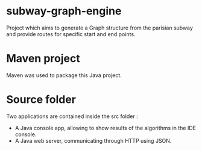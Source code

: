 # subway-graph-engine
Project which aims to generate a Graph structure from the parisian subway and provide routes for specific start and end points.

# Maven project
Maven was used to package this Java project.

# Source folder
Two applications are contained inside the src folder :
- A Java console app, allowing to show results of the algorithms in the IDE console.
- A Java web server, communicating through HTTP using JSON.
